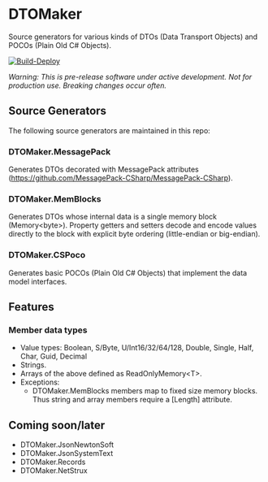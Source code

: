 # DTOMaker

Source generators for various kinds of DTOs (Data Transport Objects) and
POCOs (Plain Old C# Objects).

[![Build-Deploy](https://github.com/datafac/dtomaker/actions/workflows/dotnet.yml/badge.svg)](https://github.com/datafac/dtomaker/actions/workflows/dotnet.yml)

*Warning: This is pre-release software under active development. Not for production use. Breaking changes occur often.*

## Source Generators
The following source generators are maintained in this repo:

### DTOMaker.MessagePack
Generates DTOs decorated with MessagePack attributes (https://github.com/MessagePack-CSharp/MessagePack-CSharp).

### DTOMaker.MemBlocks
Generates DTOs whose internal data is a single memory block (Memory\<byte\>). Property getters and setters decode and encode
values directly to the block with explicit byte ordering (little-endian or big-endian).

### DTOMaker.CSPoco
Generates basic POCOs (Plain Old C# Objects) that implement the data model interfaces.

## Features

### Member data types
- Value types: Boolean, S/Byte, U/Int16/32/64/128, Double, Single, Half, Char, Guid, Decimal
- Strings.
- Arrays of the above defined as ReadOnlyMemory\<T\>.
- Exceptions:
  - DTOMaker.MemBlocks members map to fixed size memory blocks. Thus string and array members require a
	[Length] attribute.

## Coming soon/later
- DTOMaker.JsonNewtonSoft
- DTOMaker.JsonSystemText
- DTOMaker.Records
- DTOMaker.NetStrux
